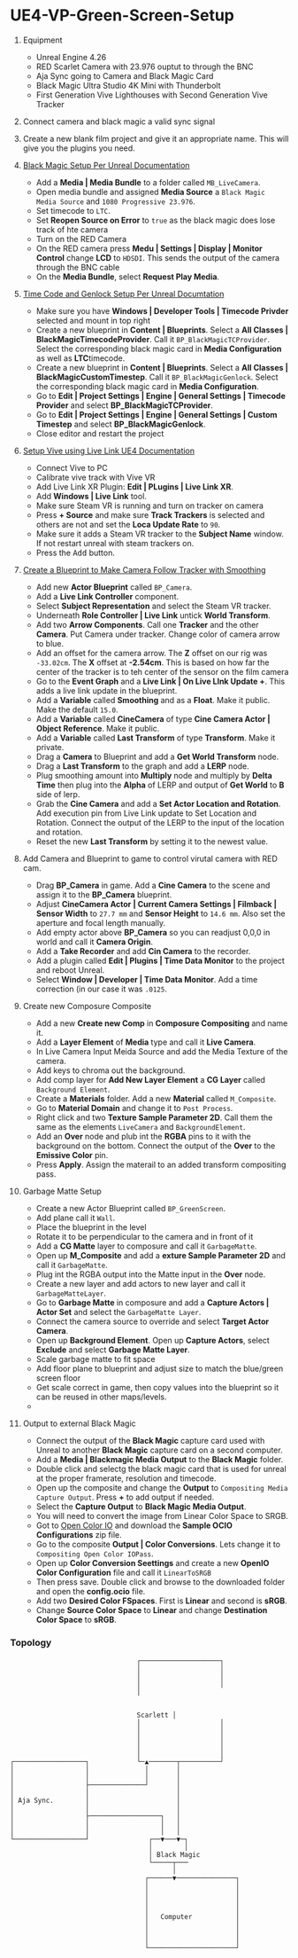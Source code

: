 # UE4-VP-Green-Screen-Setup
1.  Equipment
      * Unreal Engine 4.26
      * RED Scarlet Camera with 23.976 ouptut to through the BNC
      * Aja Sync going to Camera and Black Magic Card
      * Black Magic Ultra Studio 4K Mini with Thunderbolt
      * First Generation Vive Lighthouses with Second Generation Vive Tracker
2.  Connect camera and black magic a valid sync signal
3.  Create a new blank film project and give it an appropriate name.  This will give you the plugins you need.
4. [Black Magic Setup Per Unreal Documentation](https://docs.unrealengine.com/4.26/en-US/WorkingWithMedia/ProVideoIO/BlackmagicQuickStart/)
     * Add a **Media  | Media Bundle** to a folder called `MB_LiveCamera`.
     * Open media bundle and assigned **Media Source** a `Black Magic Media Source` and `1080 Progressive 23.976`.  
     * Set timecode to `LTC`.
     * Set **Reopen Source on Error** to `true` as the black magic does lose track of hte camera
     * Turn on the RED Camera
     * On the RED camera press **Medu | Settings | Display | Monitor Control** change **LCD** to `HDSDI`.  This sends the output of the camera through the BNC cable
     * On the **Media Bundle**, select **Request Play Media**.

5. [Time Code and Genlock Setup Per Unreal Documtation](https://docs.unrealengine.com/4.26/en-US/WorkingWithMedia/ProVideoIO/TimecodeGenlock/)
     * Make sure you have **Windows | Developer Tools | Timecode Privder** selected and mount in top right
     * Create a new blueprint in **Content | Blueprints**. Select a **All Classes | BlackMagicTimecodeProvider**.  Call it `BP_BlackMagicTCProvider`. Select the corresponding black magic card in **Media Configuration** as well as **LTC**timecode.
     * Create a new blueprint in **Content | Blueprints**. Select a **All Classes | BlackMagicCustomTimestep**.  Call it `BP_BlackMagicGenlock`.  Select the corresponding black magic card in **Media Configuration**.
     * Go to **Edit | Project Settings | Engine | General Settings | Timecode Provider** and select **BP_BlackMagicTCProvider**.
     * Go to **Edit | Project Settings | Engine | General Settings | Custom Timestep** and select **BP_BlackMagicGenlock**.
     * Close editor and restart the project
6. [Setup Vive using Live Link UE4 Documentation](https://docs.unrealengine.com/4.26/en-US/AnimatingObjects/SkeletalMeshAnimation/LiveLinkPlugin/Livelinkxr/)
     * Connect Vive to PC
     * Calibrate vive track with Vive VR
     * Add Live Link XR Plugin: **Edit | PLugins | Live Link XR**.
     * Add **Windows | Live Link** tool.
     * Make sure Steam VR is running and turn on tracker on camera
     * Press **+ Source** and make sure **Track Trackers** is selected and others are not and set the **Loca Update Rate** to `90`.
     * Make sure it adds a Steam VR tracker to the **Subject Name** window.  If not restart unreal with steam trackers on.
     * Press the <kbd>Add</kbd> button.
7. [Create a Blueprint to Make Camera Follow Tracker with Smoothing](https://www.youtube.com/watch?v=jx8cxoW5vnc&t=96s)
     * Add new **Actor Blueprint** called `BP_Camera`.
     * Add a **Live Link Controller** component.
     * Select **Subject Representation** and select the Steam VR tracker.
     * Underneath **Role Controller | Live Link** untick **World Transform**.
     * Add two **Arrow Components**.  Call one **Tracker** and the other **Camera**. Put Camera under tracker.  Change color of camera arrow to blue.
     * Add an offset for the camera arrow.  The **Z** offset on our rig was `-33.02cm`.  The **X** offset at **-2.54cm**. This is based on how far the center of the tracker is to teh center of the sensor on the film camera
     * Go to the **Event Graph** and a **Live Link | On Live LInk Update +**.  This adds a live link update in the blueprint.
     * Add a **Variable** called **Smoothing** and as a **Float**. Make it public. Make the default `15.0`.
     * Add a **Variable** called **CineCamera** of type **Cine Camera Actor | Object Reference**. Make it public.
     * Add a **Variable** called **Last Transform** of type **Transform**. Make it private.
     * Drag a **Camera** to Blueprint and add a **Get World Transform** node.
     * Drag a **Last Transform** to the graph and add a **LERP** node.
     * Plug smoothing amount into **Multiply** node and multiply by **Delta Time** then plug into the **Alpha** of LERP and output of **Get World** to **B** side of lerp.
     * Grab the **Cine Camera** and add a **Set Actor Location and Rotation**. Add execution pin from Live Link update to Set Location and Rotation.  Connect the output of the LERP to the input of the location and rotation.
     *  Reset the new **Last Transform** by setting it to the newest value.
8. Add Camera and Blueprint to game to control virutal camera with RED cam.
     *  Drag **BP_Camera** in game.  Add a **Cine Camera** to the scene and assign it to the **BP_Camera** blueprint.
     *  Adjust **CineCamera Actor | Current Camera Settings | Filmback | Sensor Width** to `27.7 mm` and **Sensor Height** to `14.6 mm`.  Also set the aperture and focal length manually. 
     *  Add empty actor above **BP_Camera** so you can readjust 0,0,0 in world and call it **Camera Origin**.
     *  Add a **Take Recorder** and add **Cin Camera** to the recorder.
     *  Add a plugin called **Edit | Plugins | Time Data Monitor** to the project and reboot Unreal.
     *  Select **Window | Developer | Time Data Monitor**.  Add a time correction (in our case it was `.0125`.
9. Create new Composure Composite
     *  Add a new **Create new Comp** in **Composure Compositing** and name it.
     *  Add a **Layer Element** of **Media** type and call it **Live Camera**.
     *  In Live Camera Input Meida Source and add the Media Texture of the camera. 
     *  Add keys to chroma out the background.
     *  Add comp layer for **Add New Layer Element** a **CG Layer** called `Background Element`.
     *  Create a **Materials** folder.  Add a new **Material** called `M_Composite`.
     *  Go to **Material Domain** and change it to `Post Process`.
     *  Right click and two **Texture Sample Parameter 2D**.  Call them the same as the elements `LiveCamera` and `BackgroundElement`.
     *  Add an **Over** node and plub int the **RGBA** pins to it with the background on the bottom. Connect the output of the **Over** to the **Emissive Color** pin.
     *  Press **Apply**. Assign the materail to an added transform compositing pass.

10. Garbage Matte Setup
     * Create a new Actor Blueprint called `BP_GreenScreen`.
     * Add plane call it `Wall`.
     * Place the blueprint in the level
     * Rotate it to be perpendicular to the camera and in front of it
     * Add a **CG Matte** layer to composure and call it `GarbageMatte`.
     * Open up **M_Composite** and add a **exture Sample Parameter 2D** and call it `GarbageMatte`.
     * Plug int the RGBA output into the Matte input in the **Over** node.
     * Create a new layer and add actors to new layer and call it `GarbageMatteLayer`.
     * Go to **Garbage Matte** in composure and add a **Capture Actors | Actor Set** and select the `GarbageMatte Layer`.
     * Connect the camera source to override and select **Target Actor Camera**.
     * Open up **Background Element**.  Open up **Capture Actors**, select **Exclude** and select **Garbage Matte Layer**.
     * Scale garbage matte to fit space
     * Add floor plane to blueprint and adjust size to match the blue/green screen floor
     * Get scale correct in game, then copy values into the blueprint so it can be reused in other maps/levels.
     * 

11.  Output to external Black Magic
     * Connect the output of the **Black Magic** capture card used with Unreal to another **Black Magic** capture card on a second computer.
     * Add a **Media | Blackmagic Media Output** to the **Black Magic** folder.
     * Double click and selectg the black magic card that is used for unreal at the proper framerate, resolution and timecode.
     * Open up the composite and change the **Output** to `Compositing Media Capture Output`.  Press **+** to add output if needed.
     * Select the **Capture Output** to **Black Magic Media Output**.
     * You will need to convert the image from Linear Color Space to SRGB.
     * Got to [Open Color IO](https://opencolorio.org) and download the **Sample OCIO Configurations** zip file.
     * Go to the composite **Output | Color Conversions**.  Lets change it to `Compositing Open Color IOPass`.
     * Open up **Color Conversion Seettings** and create a new **OpenIO Color Configuration** file and call it `LinearToSRGB`
     * Then press save.  Double click and browse to the downloaded folder and open the **config.ocio** file.
     * Add two **Desired Color FSpaces**.  First is **Linear** and second is **sRGB**.
     * Change **Source Color Space** to **Linear** and change **Destination Color Space** to **sRGB**.

### Topology
```
                                ┌────────────────────┐
                                │                    │
                                │                    │
                                │                    │
                                │       
                                
                                
                                Scarlett │
                                │                    │
                                │                    │
                                │                    │
                                │                    │
                                │                    │
┌──────────────────┐            └─▲───────┬──────────┘
│                  │              │       │
│                  │              │       │
│                  ├──────────────┘       │
│                  │                      │
│ Aja Sync.        │                      │
│                  │                      │
│                  ├──────────────────┐   │
│                  │                  │   │
│                  │                  │   │
└──────────────────┘               ┌──▼───▼─┐
                                   │        │
                                   │ Black Magic
                                   └─────┬───
                                         │
                                  ┌──────▼───────────────┐
                                  │                      │
                                  │                      │
                                  │                      │
                                  │                      │
                                  │   Computer           │
                                  │                      │
                                  │                      │
                                  │                      │
                                  └──────────────────────┘
```
